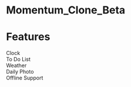 # Momentum_Clone_Beta
# Features
Clock<br>
To Do List<br/>
Weather<br/>
Daily Photo<br/>
Offline Support<br>
